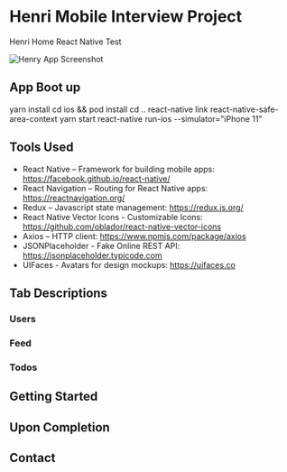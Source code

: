 # Henri Mobile Interview Project

Henri Home React Native Test


![Henry App Screenshot](https://i.ibb.co/dPgfZyM/screenshot.png)

## App Boot up

yarn install
cd ios && pod install cd ..
react-native link react-native-safe-area-context
yarn start
react-native run-ios --simulator="iPhone 11"


## Tools Used

- React Native – Framework for building mobile apps: https://facebook.github.io/react-native/
- React Navigation – Routing for React Native apps: https://reactnavigation.org/
- Redux – Javascript state management: https://redux.js.org/
- React Native Vector Icons - Customizable Icons: https://github.com/oblador/react-native-vector-icons
- Axios – HTTP client: https://www.npmjs.com/package/axios
- JSONPlaceholder - Fake Online REST API: https://jsonplaceholder.typicode.com
- UIFaces - Avatars for design mockups: https://uifaces.co

## Tab Descriptions

### Users


### Feed



### Todos


## Getting Started



## Upon Completion



## Contact